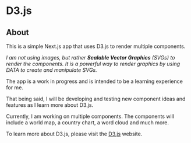 # D3.js

## About

This is a simple Next.js app that uses D3.js to render multiple components.

_I am not using images, but rather **Scalable Vector Graphics** (SVGs) to render the components. It is a powerful way to render graphics by using DATA to create and manipulate SVGs._

The app is a work in progress and is intended to be a learning experience for me.

That being said, I will be developing and testing new component ideas and features as I learn more about D3.js.

Currently, I am working on multiple components. The components will include a world map, a country chart, a word cloud and much more.

To learn more about D3.js, please visit the [D3.js](https://d3js.org/) website.
